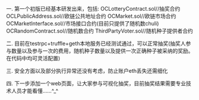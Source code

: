 一.
第一个初版已经基本研发出来，包括:
OCLotteryContract.sol//抽奖合约
OCLPublicAddress.sol//欧链公共地址合约
OCMarket.sol//欧链市场合约
OCMarketInterface.sol//市场接口合约(目前只提供了随机数chuli)
OCRandomContract.sol//随机数合约
ThirdPartyVoter.sol//随机种子提供者合约

二.
目前在testrpc+truffle+geth本地服务已经测试通过，可以正常抽奖(抽奖人参与数量以及参与一次的费用，随机种子数量以及提供一次正确种子被采纳的奖励。在代码中均可灵活配置)

三.
安全方面以及部分执行异常还没有考虑，防止账户eth丢失还需细化

四.
下一步添加一个web页面，让大家参与可视化抽奖，目前抽奖结果需要专业技术人员才能看懂……^_^
